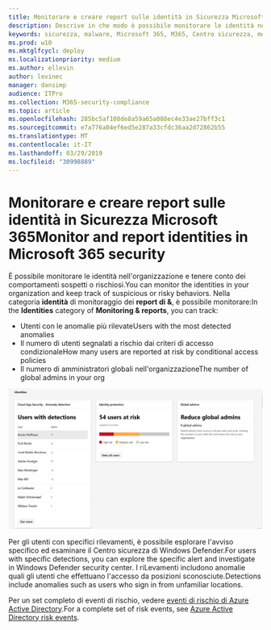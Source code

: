 ```yaml
---
title: Monitorare e creare report sulle identità in Sicurezza Microsoft 365
description: Descrive in che modo è possibile monitorare le identità nell'organizzazione e tenere conto dei comportamenti sospetti o rischiosi.
keywords: sicurezza, malware, Microsoft 365, M365, Centro sicurezza, monitoraggio, report, identità
ms.prod: w10
ms.mktglfcycl: deploy
ms.localizationpriority: medium
ms.author: ellevin
author: levinec
manager: dansimp
audience: ITPro
ms.collection: M365-security-compliance
ms.topic: article
ms.openlocfilehash: 285bc5af108de8a59a65a088ec4e33ae27bff3c1
ms.sourcegitcommit: e7a776a04ef6ed5e287a33cfdc36aa2d72862b55
ms.translationtype: MT
ms.contentlocale: it-IT
ms.lasthandoff: 03/29/2019
ms.locfileid: "30998889"
---
```

# <a name="monitor-and-report-identities-in-microsoft-365-security"></a><span data-ttu-id="0e019-104">Monitorare e creare report sulle identità in Sicurezza Microsoft 365</span><span class="sxs-lookup"><span data-stu-id="0e019-104">Monitor and report identities in Microsoft 365 security</span></span>

<span data-ttu-id="0e019-105">È possibile monitorare le identità nell'organizzazione e tenere conto dei comportamenti sospetti o rischiosi.</span><span class="sxs-lookup"><span data-stu-id="0e019-105">You can monitor the identities in your organization and keep track of suspicious or risky behaviors.</span></span> <span data-ttu-id="0e019-106">Nella categoria **identità** di monitoraggio dei **report di &**, è possibile monitorare:</span><span class="sxs-lookup"><span data-stu-id="0e019-106">In the **Identities** category of **Monitoring & reports**, you can track:</span></span>

* <span data-ttu-id="0e019-107">Utenti con le anomalie più rilevate</span><span class="sxs-lookup"><span data-stu-id="0e019-107">Users with the most detected anomalies</span></span>
* <span data-ttu-id="0e019-108">Il numero di utenti segnalati a rischio dai criteri di accesso condizionale</span><span class="sxs-lookup"><span data-stu-id="0e019-108">How many users are reported at risk by conditional access policies</span></span>
* <span data-ttu-id="0e019-109">Il numero di amministratori globali nell'organizzazione</span><span class="sxs-lookup"><span data-stu-id="0e019-109">The number of global admins in your org</span></span>

![Categoria identità di monitoraggio della pagina report di &](./media/security-docs/identities.png)

<span data-ttu-id="0e019-111">Per gli utenti con specifici rilevamenti, è possibile esplorare l'avviso specifico ed esaminare il Centro sicurezza di Windows Defender.</span><span class="sxs-lookup"><span data-stu-id="0e019-111">For users with specific detections, you can explore the specific alert and investigate in Windows Defender security center.</span></span> <span data-ttu-id="0e019-112">I riLevamenti includono anomalie quali gli utenti che effettuano l'accesso da posizioni sconosciute.</span><span class="sxs-lookup"><span data-stu-id="0e019-112">Detections include anomalies such as users who sign in from unfamiliar locations.</span></span>

<span data-ttu-id="0e019-113">Per un set completo di eventi di rischio, vedere [eventi di rischio di Azure Active Directory](https://docs.microsoft.com/azure/active-directory/reports-monitoring/concept-risk-events).</span><span class="sxs-lookup"><span data-stu-id="0e019-113">For a complete set of risk events, see [Azure Active Directory risk events](https://docs.microsoft.com/azure/active-directory/reports-monitoring/concept-risk-events).</span></span>
